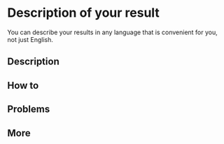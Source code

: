 # Description of your result

You can describe your results in any language that is convenient for you, not just English.

## Description


## How to


## Problems


## More

